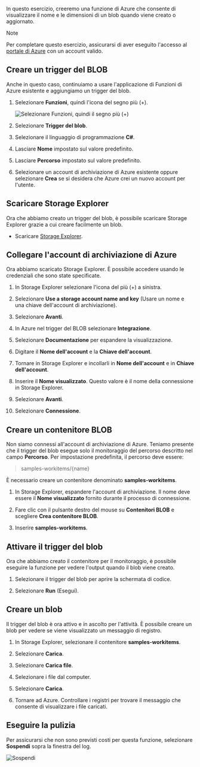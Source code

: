 In questo esercizio, creeremo una funzione di Azure che consente di visualizzare il nome e le dimensioni di un blob quando viene creato o aggiornato. 

> [!NOTE]
> Per completare questo esercizio, assicurarsi di aver eseguito l'accesso al [portale di Azure](https://portal.azure.com/) con un account valido.

## <a name="create-a-blob-trigger"></a>Creare un trigger del BLOB

Anche in questo caso, continuiamo a usare l'applicazione di Funzioni di Azure esistente e aggiungiamo un trigger del blob.

1. Selezionare **Funzioni**, quindi l'icona del segno più (+).

    ![Selezionare Funzioni, quindi il segno più (+)](../media-drafts/4-hover-function.png)

1. Selezionare **Trigger del blob**.

1. Selezionare il linguaggio di programmazione **C#**. 

1. Lasciare **Nome** impostato sul valore predefinito.

1. Lasciare **Percorso** impostato sul valore predefinito.

1. Selezionare un account di archiviazione di Azure esistente oppure selezionare **Crea** se si desidera che Azure crei un nuovo account per l'utente.

## <a name="download-storage-explorer"></a>Scaricare Storage Explorer

Ora che abbiamo creato un trigger del blob, è possibile scaricare Storage Explorer grazie a cui creare facilmente un blob.

- Scaricare [Storage Explorer](http://storageexplorer.com).

## <a name="connect-to-your-azure-storage-account"></a>Collegare l'account di archiviazione di Azure

Ora abbiamo scaricato Storage Explorer. È possibile accedere usando le credenziali che sono state specificate.

1. In Storage Explorer selezionare l'icona del più (+) a sinistra.

1. Selezionare **Use a storage account name and key** (Usare un nome e una chiave dell'account di archiviazione).

1. Selezionare **Avanti**.

1. In Azure nel trigger del BLOB selezionare **Integrazione**.

1. Selezionare **Documentazione** per espandere la visualizzazione.

1. Digitare il **Nome dell'account** e la **Chiave dell'account**.

1. Tornare in Storage Explorer e incollarli in **Nome dell'account** e in **Chiave dell'account**.

1. Inserire il **Nome visualizzato**. Questo valore è il nome della connessione in Storage Explorer.

1. Selezionare **Avanti**.

1. Selezionare **Connessione**. 

## <a name="create-a-blob-container"></a>Creare un contenitore BLOB

Non siamo connessi all'account di archiviazione di Azure. Teniamo presente che il trigger del blob esegue solo il monitoraggio del percorso descritto nel campo **Percorso**. Per impostazione predefinita, il percorso deve essere:

> samples-workitems/{name}

È necessario creare un contenitore denominato **samples-workitems**.

1. In Storage Explorer, espandere l'account di archiviazione. Il nome deve essere il **Nome visualizzato** fornito durante il processo di connessione.

1. Fare clic con il pulsante destro del mouse su **Contenitori BLOB** e scegliere **Crea contenitore BLOB**.

1. Inserire **samples-workitems**.

## <a name="turn-on-your-blob-trigger"></a>Attivare il trigger del blob

Ora che abbiamo creato il contenitore per il monitoraggio, è possibile eseguire la funzione per vedere l'output quando il blob viene creato.

1. Selezionare il trigger del blob per aprire la schermata di codice.

1. Selezionare **Run** (Esegui).

## <a name="create-a-blob"></a>Creare un blob

Il trigger del blob è ora attivo e in ascolto per l'attività. È possibile creare un blob per vedere se viene visualizzato un messaggio di registro.

1. In Storage Explorer, selezionare il contenitore **samples-workitems**.

1. Selezionare **Carica**. 

1. Selezionare **Carica file**.

1. Selezionare i file dal computer.

1. Selezionare **Carica**.

1. Tornare ad Azure. Controllare i registri per trovare il messaggio che consente di visualizzare i file caricati.

## <a name="clean-up"></a>Eseguire la pulizia

Per assicurarsi che non sono previsti costi per questa funzione, selezionare **Sospendi** sopra la finestra del log.

![Sospendi](../media-drafts/4-pause-timer.png)


